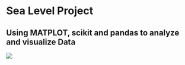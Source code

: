# Sea Level Project
## Using MATPLOT, scikit and pandas to analyze and visualize Data
![](https://github.com/Nwiradiradja/Python-Programming/blob/main/SeaLevel/sea.png?raw=true)
